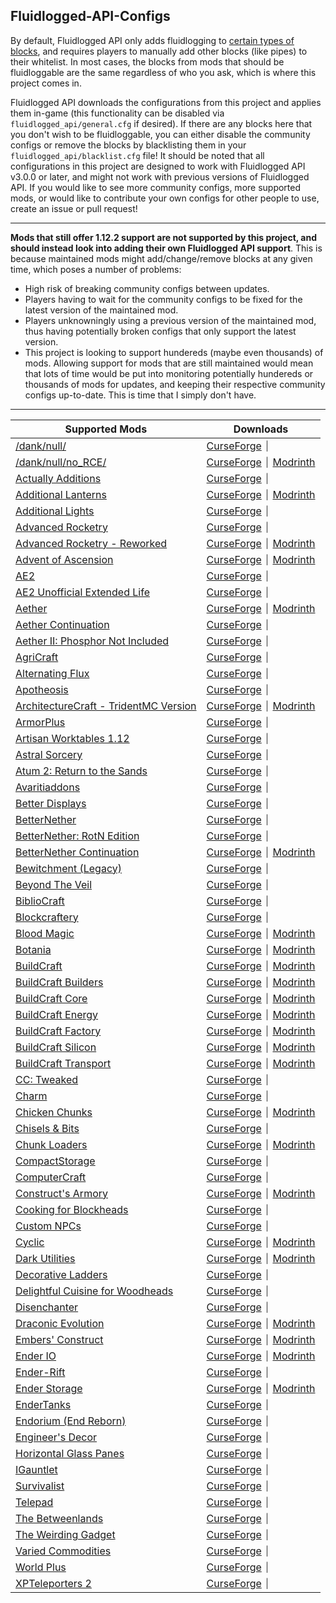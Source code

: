 ## Fluidlogged-API-Configs
By default, Fluidlogged API only adds fluidlogging to [certain types of blocks](https://github.com/jbredwards/Fluidlogged-API#fluidloggable-blocks), and requires players to manually add other blocks (like pipes) to their whitelist. In most cases, the blocks from mods that should be fluidloggable are the same regardless of who you ask, which is where this project comes in.

Fluidlogged API downloads the configurations from this project and applies them in-game (this functionality can be disabled via `fluidlogged_api/general.cfg` if desired). If there are any blocks here that you don't wish to be fluidloggable, you can either disable the community configs or remove the blocks by blacklisting them in your `fluidlogged_api/blacklist.cfg` file! It should be noted that all configurations in this project are designed to work with Fluidlogged API v3.0.0 or later, and might not work with previous versions of Fluidlogged API. If you would like to see more community configs, more supported mods, or would like to contribute your own configs for other people to use, create an issue or pull request!

---

**Mods that still offer 1.12.2 support are not supported by this project, and should instead look into adding their own Fluidlogged API support**. This is because maintained mods might add/change/remove blocks at any given time, which poses a number of problems:
- High risk of breaking community configs between updates.
- Players having to wait for the community configs to be fixed for the latest version of the maintained mod.
- Players unknowningly using a previous version of the maintained mod, thus having potentially broken configs that only support the latest version.
- This project is looking to support hundereds (maybe even thousands) of mods. Allowing support for mods that are still maintained would mean that lots of time would be put into monitoring potentially hundereds or thousands of mods for updates, and keeping their respective community configs up-to-date. This is time that I simply don't have.

---

| Supported Mods | Downloads |
| --- | --- |
| [/dank/null/](https://github.com/jbredwards/Fluidlogged-API-Configs/tree/1.12.2/internal/danknull)  | [CurseForge](https://www.curseforge.com/minecraft/mc-mods/dank-null/files/2962052) ⏐ |
| [/dank/null/no_RCE/](https://github.com/jbredwards/Fluidlogged-API-Configs/tree/1.12.2/internal/danknull) | [CurseForge](https://www.curseforge.com/minecraft/mc-mods/dank-null-no_rce/files/all?version=1.12.2) ⏐ [Modrinth](https://modrinth.com/mod/danknull-rce/versions?g=1.12.2) |
| [Actually Additions](https://github.com/jbredwards/Fluidlogged-API-Configs/tree/1.12.2/internal/actuallyadditions) | [CurseForge](https://www.curseforge.com/minecraft/mc-mods/actually-additions/files/3117927) ⏐ |
| [Additional Lanterns](https://github.com/jbredwards/Fluidlogged-API-Configs/tree/1.12.2/internal/additionallanterns) | [CurseForge](https://www.curseforge.com/minecraft/mc-mods/additional-lanterns/files/4729425) ⏐ [Modrinth](https://modrinth.com/mod/additional-lanterns/version/1.1.1b-forge-mc1.12) |
| [Additional Lights](https://github.com/jbredwards/Fluidlogged-API-Configs/tree/1.12.2/internal/additional_lights) | [CurseForge](https://curseforge.com/minecraft/mc-mods/additional-lights/files/2989463) ⏐ |
| [Advanced Rocketry](https://github.com/jbredwards/Fluidlogged-API-Configs/tree/1.12.2/internal/advancedrocketry) | [CurseForge](https://www.curseforge.com/minecraft/mc-mods/advanced-rocketry/files/4671856) ⏐ |
| [Advanced Rocketry - Reworked](https://github.com/jbredwards/Fluidlogged-API-Configs/tree/1.12.2/internal/advancedrocketry) | [CurseForge](https://www.curseforge.com/minecraft/mc-mods/advanced-rocketry-2/files/all?version=1.12.2) ⏐ [Modrinth](https://modrinth.com/mod/advanced-rocketry-reworked/versions?g=1.12.2) |
| [Advent of Ascension](https://github.com/jbredwards/Fluidlogged-API-Configs/tree/1.12.2/internal/aoa3) | [CurseForge](https://www.curseforge.com/minecraft/mc-mods/advent-of-ascension-nevermine/files/3054253) ⏐ [Modrinth](https://modrinth.com/mod/adventofascension/version/1.12.2-3.3.6) |
| [AE2](https://github.com/jbredwards/Fluidlogged-API-Configs/tree/1.12.2/internal/appliedenergistics2) | [CurseForge](https://www.curseforge.com/minecraft/mc-mods/applied-energistics-2/files/2747063) ⏐ |
| [AE2 Unofficial Extended Life](https://github.com/jbredwards/Fluidlogged-API-Configs/tree/1.12.2/internal/appliedenergistics2) | [CurseForge](https://www.curseforge.com/minecraft/mc-mods/ae2-extended-life/files/all?version=1.12.2) ⏐ |
| [Aether](https://github.com/jbredwards/Fluidlogged-API-Configs/tree/1.12.2/internal/aether_legacy) | [CurseForge](https://www.curseforge.com/minecraft/mc-mods/aether/files/5035622) ⏐ [Modrinth](https://modrinth.com/mod/aether/version/1.12.2-v1.5.4.0) |
| [Aether Continuation](https://github.com/jbredwards/Fluidlogged-API-Configs/tree/1.12.2/internal/aether_legacy_addon) | [CurseForge](https://www.curseforge.com/minecraft/mc-mods/aether-addon/files/3070803) ⏐ |
| [Aether II: Phosphor Not Included](https://github.com/jbredwards/Fluidlogged-API-Configs/tree/1.12.2/internal/aether) | [CurseForge](https://www.curseforge.com/minecraft/mc-mods/the-aether-ii-phosphor-not-included/files/4771846) ⏐ |
| [AgriCraft](https://github.com/jbredwards/Fluidlogged-API-Configs/tree/1.12.2/internal/agricraft) | [CurseForge](https://www.curseforge.com/minecraft/mc-mods/agricraft/files/3317747) ⏐ |
| [Alternating Flux](https://github.com/jbredwards/Fluidlogged-API-Configs/tree/1.12.2/internal/alternatingflux) | [CurseForge](https://www.curseforge.com/minecraft/mc-mods/alternating-flux/files/2693578) ⏐ |
| [Apotheosis](https://github.com/jbredwards/Fluidlogged-API-Configs/tree/1.12.2/internal/apotheosis) | [CurseForge](https://www.curseforge.com/minecraft/mc-mods/apotheosis/files/2906487) ⏐ |
| [ArchitectureCraft - TridentMC Version](https://github.com/jbredwards/Fluidlogged-API-Configs/tree/1.12.2/internal/architecturecraft) | [CurseForge](https://www.curseforge.com/minecraft/mc-mods/architecturecraft-tridev/files/4344128) ⏐ [Modrinth](https://modrinth.com/mod/architecture-craft/version/1.12-3.108) |
| [ArmorPlus](https://github.com/jbredwards/Fluidlogged-API-Configs/tree/1.12.2/internal/armorplus) | [CurseForge](https://www.curseforge.com/minecraft/mc-mods/armorplus/files/2952741) ⏐ |
| [Artisan Worktables 1.12](https://github.com/jbredwards/Fluidlogged-API-Configs/tree/1.12.2/internal/artisanworktables) | [CurseForge](https://www.curseforge.com/minecraft/mc-mods/artisan-worktables/files/3205284) ⏐ |
| [Astral Sorcery](https://github.com/jbredwards/Fluidlogged-API-Configs/tree/1.12.2/internal/astralsorcery) | [CurseForge](https://www.curseforge.com/minecraft/mc-mods/astral-sorcery/files/3044416) ⏐ |
| [Atum 2: Return to the Sands](https://github.com/jbredwards/Fluidlogged-API-Configs/tree/1.12.2/internal/atum) | [CurseForge](https://www.curseforge.com/minecraft/mc-mods/atum/files/3116599) ⏐ |
| [Avaritiaddons](https://github.com/jbredwards/Fluidlogged-API-Configs/tree/1.12.2/internal/avaritiaddons) | [CurseForge](https://www.curseforge.com/minecraft/mc-mods/avaritiaddons/files/4745387) ⏐ |
| [Better Displays](https://github.com/jbredwards/Fluidlogged-API-Configs/tree/1.12.2/internal/betterdisplays) | [CurseForge](https://www.curseforge.com/minecraft/mc-mods/better-displays/files/4284175) ⏐ |
| [BetterNether](https://github.com/jbredwards/Fluidlogged-API-Configs/tree/1.12.2/internal/betternether) | [CurseForge](https://www.curseforge.com/minecraft/mc-mods/betternether/files/2859893) ⏐ |
| [BetterNether: RotN Edition](https://github.com/jbredwards/Fluidlogged-API-Configs/tree/1.12.2/internal/betternether) | [CurseForge](https://www.curseforge.com/minecraft/mc-mods/betternether-rotn-edition/files/all?version=1.12.2) ⏐ |
| [BetterNether Continuation](https://github.com/jbredwards/Fluidlogged-API-Configs/tree/1.12.2/internal/betternether) | [CurseForge](https://www.curseforge.com/minecraft/mc-mods/better-nether-continuation/files/all?version=1.12.2) ⏐ [Modrinth](https://modrinth.com/mod/betternether-continuation/versions?g=1.12.2) |
| [Bewitchment (Legacy)](https://github.com/jbredwards/Fluidlogged-API-Configs/tree/1.12.2/internal/bewitchment) | [CurseForge](https://www.curseforge.com/minecraft/mc-mods/bewitchment-legacy/files/3256343) ⏐ |
| [Beyond The Veil](https://github.com/jbredwards/Fluidlogged-API-Configs/tree/1.12.2/internal/beyondtheveil) | [CurseForge](https://www.curseforge.com/minecraft/mc-mods/beyond-the-veil/files/3616140) ⏐ |
| [BiblioCraft](https://github.com/jbredwards/Fluidlogged-API-Configs/tree/1.12.2/internal/bibliocraft) | [CurseForge](https://www.curseforge.com/minecraft/mc-mods/bibliocraft/files/3647708) ⏐ |
| [Blockcraftery](https://github.com/jbredwards/Fluidlogged-API-Configs/tree/1.12.2/internal/blockcraftery) | [CurseForge](https://www.curseforge.com/minecraft/mc-mods/blockcraftery/files/2716712) ⏐ |
| [Blood Magic](https://github.com/jbredwards/Fluidlogged-API-Configs/tree/1.12.2/internal/bloodmagic) | [CurseForge](https://www.curseforge.com/minecraft/mc-mods/blood-magic/files/2822288) ⏐ [Modrinth](https://modrinth.com/mod/blood-magic/version/1.12.2-2.4.3-105) |
| [Botania](https://github.com/jbredwards/Fluidlogged-API-Configs/tree/1.12.2/internal/botania) | [CurseForge](https://www.curseforge.com/minecraft/mc-mods/botania/files/3330934) ⏐ [Modrinth](https://modrinth.com/mod/botania/version/1.10-364.4-forge) |
| [BuildCraft](https://github.com/jbredwards/Fluidlogged-API-Configs/tree/1.12.2/internal) | [CurseForge](https://www.curseforge.com/minecraft/mc-mods/buildcraft/files/3204475) ⏐ [Modrinth](https://modrinth.com/mod/buildcraft/version/7.99.24.8) |
| [BuildCraft Builders](https://github.com/jbredwards/Fluidlogged-API-Configs/tree/1.12.2/internal/buildcraftbuilders) | [CurseForge](https://www.curseforge.com/minecraft/mc-mods/buildcraft-builders/files/3204465) ⏐ [Modrinth](https://modrinth.com/mod/buildcraft-builders/version/7.99.24.8) |
| [BuildCraft Core](https://github.com/jbredwards/Fluidlogged-API-Configs/tree/1.12.2/internal/buildcraftcore) | [CurseForge](https://www.curseforge.com/minecraft/mc-mods/buildcraft-core/files/3204464) ⏐ [Modrinth](https://modrinth.com/mod/buildcraft-core/version/7.99.24.8) |
| [BuildCraft Energy](https://github.com/jbredwards/Fluidlogged-API-Configs/tree/1.12.2/internal/buildcraftcore) | [CurseForge](https://www.curseforge.com/minecraft/mc-mods/buildcraft-energy/files/3204466) ⏐ [Modrinth](https://modrinth.com/mod/buildcraft-energy/version/7.99.24.8) |
| [BuildCraft Factory](https://github.com/jbredwards/Fluidlogged-API-Configs/tree/1.12.2/internal/buildcraftfactory) | [CurseForge](https://www.curseforge.com/minecraft/mc-mods/buildcraft-factory/files/3204467) ⏐ [Modrinth](https://modrinth.com/mod/buildcraft-factory/version/7.99.24.8) |
| [BuildCraft Silicon](https://github.com/jbredwards/Fluidlogged-API-Configs/tree/1.12.2/internal/buildcraftsilicon) | [CurseForge](https://www.curseforge.com/minecraft/mc-mods/buildcraft-silicon/files/3204468) ⏐ [Modrinth](https://modrinth.com/mod/buildcraft-silicon/version/7.99.24.8) |
| [BuildCraft Transport](https://github.com/jbredwards/Fluidlogged-API-Configs/tree/1.12.2/internal/buildcrafttransport) | [CurseForge](https://www.curseforge.com/minecraft/mc-mods/buildcraft-transport/files/3204469) ⏐ [Modrinth](https://modrinth.com/mod/buildcraft-transport/version/7.99.24.8) |
| [CC: Tweaked](https://github.com/jbredwards/Fluidlogged-API-Configs/tree/1.12.2/internal/computercraft) | [CurseForge](https://www.curseforge.com/minecraft/mc-mods/cc-tweaked/files/all?version=1.12.2) ⏐ |
| [Charm](https://github.com/jbredwards/Fluidlogged-API-Configs/tree/1.12.2/internal/charm) | [CurseForge](https://www.curseforge.com/minecraft/mc-mods/charm/files/3146596) ⏐ |
| [Chicken Chunks](https://github.com/jbredwards/Fluidlogged-API-Configs/tree/1.12.2/internal/chickenchunks) | [CurseForge](https://www.curseforge.com/minecraft/mc-mods/chicken-chunks-1-8/files/2755785) ⏐ [Modrinth](https://modrinth.com/mod/chicken-chunks/version/2.4.2.74) |
| [Chisels & Bits](https://github.com/jbredwards/Fluidlogged-API-Configs/tree/1.12.2/internal/chiselsandbits) | [CurseForge](https://www.curseforge.com/minecraft/mc-mods/chisels-bits/files/2720655) ⏐ |
| [Chunk Loaders](https://github.com/jbredwards/Fluidlogged-API-Configs/tree/1.12.2/internal/chunkloaders) | [CurseForge](https://www.curseforge.com/minecraft/mc-mods/chunk-loaders/files/5723240) ⏐ [Modrinth](https://modrinth.com/mod/chunk-loaders/version/1.2.8b-forge-mc1.12) |
| [CompactStorage](https://github.com/jbredwards/Fluidlogged-API-Configs/tree/1.12.2/internal/compactstorage) | [CurseForge](https://www.curseforge.com/minecraft/mc-mods/compactstorage/files/2572444) ⏐ |
| [ComputerCraft](https://github.com/jbredwards/Fluidlogged-API-Configs/tree/1.12.2/internal/computercraft) | [CurseForge](https://www.curseforge.com/minecraft/mc-mods/computercraft/files/2478952) ⏐ |
| [Construct's Armory](https://github.com/jbredwards/Fluidlogged-API-Configs/tree/1.12.2/internal/conarm) | [CurseForge](https://www.curseforge.com/minecraft/mc-mods/constructs-armory/files/3174535) ⏐ [Modrinth](https://modrinth.com/mod/constructs-armory/version/1.12.2-1.2.5.10) |
| [Cooking for Blockheads](https://github.com/jbredwards/Fluidlogged-API-Configs/tree/1.12.2/internal/cookingforblockheads) | [CurseForge](https://www.curseforge.com/minecraft/mc-mods/cooking-for-blockheads/files/2862651) ⏐ |
| [Custom NPCs](https://github.com/jbredwards/Fluidlogged-API-Configs/tree/1.12.2/internal/customnpcs) | [CurseForge](https://www.curseforge.com/minecraft/mc-mods/custom-npcs/files/2996912) ⏐ |
| [Cyclic](https://github.com/jbredwards/Fluidlogged-API-Configs/tree/1.12.2/internal/cyclicmagic) | [CurseForge](https://www.curseforge.com/minecraft/mc-mods/cyclic/files/4075832) ⏐ [Modrinth](https://modrinth.com/mod/cyclic/version/1.12.2-1.20.14) |
| [Dark Utilities](https://github.com/jbredwards/Fluidlogged-API-Configs/tree/1.12.2/internal/darkutils) | [CurseForge](https://www.curseforge.com/minecraft/mc-mods/dark-utilities/files/2813586) ⏐ [Modrinth](https://modrinth.com/mod/dark-utilities/version/1.8.230) |
| [Decorative Ladders](https://github.com/jbredwards/Fluidlogged-API-Configs/tree/1.12.2/internal/ahmed4363laddersmod) | [CurseForge](https://www.curseforge.com/minecraft/mc-mods/decorative-ladders/files/2978098) ⏐ |
| [Delightful Cuisine for Woodheads](https://github.com/jbredwards/Fluidlogged-API-Configs/tree/1.12.2/internal/cookingforblockheads) | [CurseForge](https://www.curseforge.com/minecraft/mc-mods/delightful-cuisine-for-woodheads/files/4326433) ⏐ |
| [Disenchanter](https://github.com/jbredwards/Fluidlogged-API-Configs/tree/1.12.2/internal/disenchanter) | [CurseForge](https://www.curseforge.com/minecraft/mc-mods/the-disenchanter-mod/files/3519704) ⏐ |
| [Draconic Evolution](https://github.com/jbredwards/Fluidlogged-API-Configs/tree/1.12.2/internal/draconicevolution) | [CurseForge](https://www.curseforge.com/minecraft/mc-mods/draconic-evolution/files/3431261) ⏐ [Modrinth](https://modrinth.com/mod/draconic-evolution/version/2.3.28.354) |
| [Embers' Construct](https://github.com/jbredwards/Fluidlogged-API-Configs/tree/1.12.2/internal/embersconstruct) | [CurseForge](https://www.curseforge.com/minecraft/mc-mods/embersconstruct/files/3735109) ⏐ [Modrinth](https://modrinth.com/mod/embersconstruct/version/1.3.5) |
| [Ender IO](https://github.com/jbredwards/Fluidlogged-API-Configs/tree/1.12.2/internal/enderio) | [CurseForge](https://www.curseforge.com/minecraft/mc-mods/ender-io/files/4674244) ⏐ [Modrinth](https://modrinth.com/mod/enderio/version/5.3.72) |
| [Ender-Rift](https://github.com/jbredwards/Fluidlogged-API-Configs/tree/1.12.2/internal/enderrift) | [CurseForge](https://www.curseforge.com/minecraft/mc-mods/ender-rift/files/2983035) ⏐ |
| [Ender Storage](https://github.com/jbredwards/Fluidlogged-API-Configs/tree/1.12.2/internal/enderstorage) | [CurseForge](https://www.curseforge.com/minecraft/mc-mods/ender-storage-1-8/files/2755787) ⏐ [Modrinth](https://modrinth.com/mod/ender-storage/version/2.4.6.137) |
| [EnderTanks](https://github.com/jbredwards/Fluidlogged-API-Configs/tree/1.12.2/internal/endertanks) | [CurseForge](https://www.curseforge.com/minecraft/mc-mods/endertanks/files/2664673) ⏐ |
| [Endorium (End Reborn)](https://github.com/jbredwards/Fluidlogged-API-Configs/tree/1.12.2/internal/endreborn) | [CurseForge](https://www.curseforge.com/minecraft/mc-mods/end-reborn/files/3006659) ⏐ |
| [Engineer's Decor](https://github.com/jbredwards/Fluidlogged-API-Configs/tree/1.12.2/internal/engineersdecor) | [CurseForge](https://www.curseforge.com/minecraft/mc-mods/engineers-decor/files/3783239) ⏐ |
| [Horizontal Glass Panes](https://github.com/jbredwards/Fluidlogged-API-Configs/tree/1.12.2/internal/hgp) | [CurseForge](https://www.curseforge.com/minecraft/mc-mods/horizontal-glass-panes/files/2536711) ⏐ |
| [IGauntlet](https://github.com/jbredwards/Fluidlogged-API-Configs/tree/1.12.2/internal/igauntlet) | [CurseForge](https://www.curseforge.com/minecraft/mc-mods/igauntlet/files/2792298) ⏐ |
| [Survivalist](https://github.com/jbredwards/Fluidlogged-API-Configs/tree/1.12.2/internal/survivalist) | [CurseForge](https://www.curseforge.com/minecraft/mc-mods/survivalist/files/2625075) ⏐ |
| [Telepad](https://github.com/jbredwards/Fluidlogged-API-Configs/tree/1.12.2/internal/danknull) | [CurseForge](https://www.curseforge.com/minecraft/mc-mods/telepad/files/2773932) ⏐ |
| [The Betweenlands](https://github.com/jbredwards/Fluidlogged-API-Configs/tree/1.12.2/internal/thebetweenlands) | [CurseForge](https://www.curseforge.com/minecraft/mc-mods/angry-pixel-the-betweenlands-mod/files/4479688) ⏐ |
| [The Weirding Gadget](https://github.com/jbredwards/Fluidlogged-API-Configs/tree/1.12.2/internal/weirdinggadget) | [CurseForge](https://www.curseforge.com/minecraft/mc-mods/the-weirding-gadget/files/2708729) ⏐ |
| [Varied Commodities](https://github.com/jbredwards/Fluidlogged-API-Configs/tree/1.12.2/internal/variedcommodities) | [CurseForge](https://www.curseforge.com/minecraft/mc-mods/varied-commodities/files/4466956) ⏐ |
| [World Plus](https://github.com/jbredwards/Fluidlogged-API-Configs/tree/1.12.2/internal/worldplus) | [CurseForge](https://www.curseforge.com/minecraft/mc-mods/world-plus/files/2692400) ⏐ |
| [XPTeleporters 2](https://github.com/jbredwards/Fluidlogged-API-Configs/tree/1.12.2/internal/danknull) | [CurseForge](https://www.curseforge.com/minecraft/mc-mods/xpteleporters-2/files/2827714) ⏐ |
